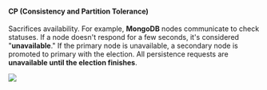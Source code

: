 #### CP (Consistency and Partition Tolerance)
Sacrifices availability. For example, **MongoDB** nodes communicate to check statuses. If a node doesn't respond for a few seconds, it's considered "**unavailable**." If the primary node is unavailable, a secondary node is promoted to primary with the election. All persistence requests are **unavailable until the election finishes**.

![](https://velog.velcdn.com/images/jollidah/post/308b77e6-96f9-43f8-9dd8-3ac15d34fbf9/image.png)
